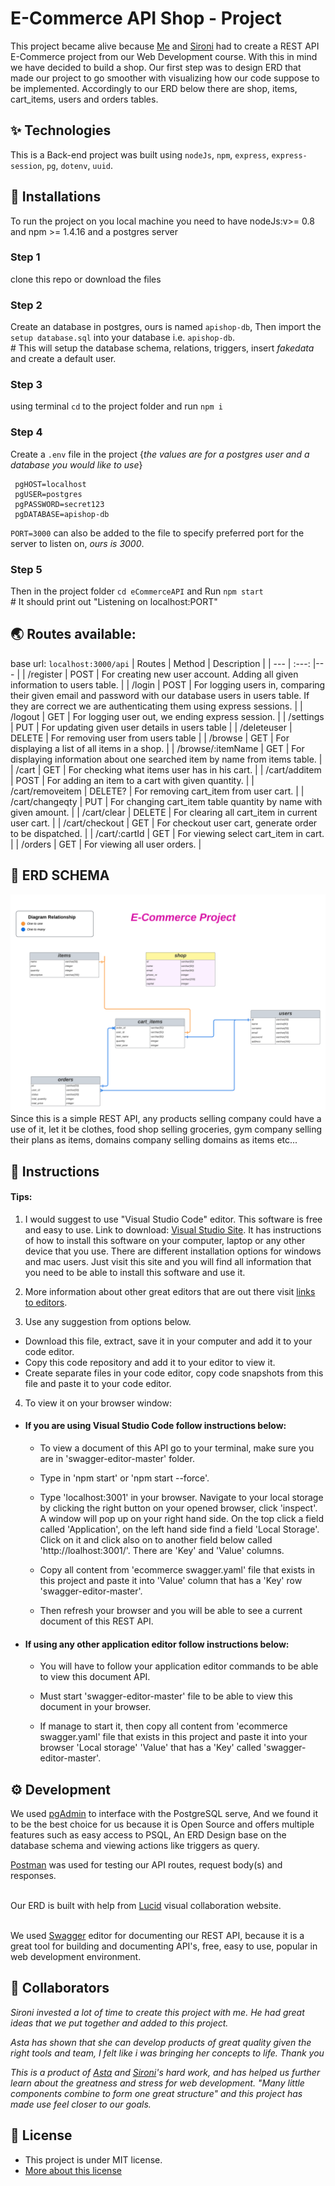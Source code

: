 # E-Commerce API Shop - Project

This project became alive because [Me](https://github.com/AstaDru) and [Sironi](https://github.com/Sironi-00) had to create a REST API E-Commerce project from our Web Development course. With this in mind we have decided to build a shop. Our first step was to design ERD that made our project to go smoother with visualizing how our code suppose to be implemented. Accordingly to our ERD below there are shop, items, cart_items, users and orders tables.

## ✨ Technologies
This is a Back-end project was built using `nodeJs`, `npm`, `express`, `express-session`, `pg`, `dotenv`, `uuid`.

## 🚦 Installations
To run the project on you local machine you need to have nodeJs:v>= 0.8 and npm >= 1.4.16 and a postgres server

### Step 1
clone this repo or download the files

### Step 2
Create an database in postgres, ours is named `apishop-db`, Then import the `setup database.sql` into your database i.e. `apishop-db`.
<br># This will setup the database schema, relations, triggers, insert _fakedata_ and create a default user.


### Step 3
using terminal `cd` to the project folder and run `npm i`

### Step 4
Create a `.env` file in the project {_the values are for a postgres user and a database you would like to use_} 
```
 pgHOST=localhost
 pgUSER=postgres
 pgPASSWORD=secret123
 pgDATABASE=apishop-db
```
`PORT=3000` can also be added to the file to specify preferred port for the server to listen on, *ours is 3000*.

### Step 5
Then in the project folder `cd eCommerceAPI` and Run `npm start`
<br># It should print out "Listening on localhost:PORT"


## 🌏 Routes available:
base url: `localhost:3000/api`
| Routes | Method | Description |
| --- | :---: |--- |
| /register | POST | For creating new user account. Adding all given information to users table. |
| /login | POST | For logging users in, comparing their given email and password with our database users in users table. If they are correct we are authenticating them using express sessions. |
| /logout | GET | For logging user out, we ending express session. |
| /settings | PUT | For updating given user details in users table |
| /deleteuser | DELETE | For removing user from users table |
| /browse | GET | For displaying a list of all items in a shop. |
| /browse/:itemName | GET | For displaying information about one searched item by name from items table. |
| /cart | GET | For checking what items user has in his cart. |
| /cart/additem | POST | For adding an item to a cart with given quantity. |
| /cart/removeitem | DELETE? | For removing cart_item from user cart. |
| /cart/changeqty | PUT | For changing cart_item table quantity by name with given amount. |
| /cart/clear | DELETE | For clearing all cart_item in current user cart. |
| /cart/checkout | GET | For checkout user cart, generate order to be dispatched. |
| /cart/:cartId | GET | For viewing select cart_item in cart. |
| /orders | GET | For viewing all user orders. |

## 🧭 ERD SCHEMA
![E-Commerce ERD image](images/ecommerceERD.png)<br>
Since this is a simple REST API, any products selling company could have a use of it, let it be clothes, food shop selling groceries, gym company selling their plans as items, domains company selling domains as items etc...



## 🤝 Instructions
#### Tips:
1.   I would suggest to use "Visual Studio Code" editor. This software is free and easy to use. Link to download: [Visual Studio Site](https://code.visualstudio.com/download). It has instructions of how to install this software on your computer, laptop or any other device that you use. There are different installation options for windows and mac users. Just visit this site and you will find all information that you need to be able to install this software and use it.
2. More information about other great editors that are out there visit [links to editors](https://toolbox.hashnode.com/35-best-free-code-editors).

3. Use any suggestion from options below.
- Download this file, extract, save it in your computer and add it to your code editor.
- Copy this code repository and add it to your editor to view it.
- Create separate files in your code editor, copy code snapshots from this file and paste it to your code editor.

4. To view it on your browser window:
- #### If you are using Visual Studio Code follow instructions below:
    - To view a document of this API go to your terminal, make sure you are in 'swagger-editor-master' folder.
    - Type in 'npm start' or 'npm start --force'.
    - Type 'localhost:3001' in your browser. Navigate to your local storage by clicking the right button on your opened browser, click 'inspect'. A window will pop up on your right hand side. On the top click a field called 'Application', on the left hand side find a field 'Local Storage'. Click on it and click also on to another field below called 'http://loalhost:3001/'. There are 'Key' and 'Value' columns.

    - Copy all content from 'ecommerce swagger.yaml' file that exists in this project and paste it into 'Value' column that has a 'Key' row 'swagger-editor-master'.

    - Then refresh your browser and you will be able to see a current document of this REST API.

 - #### If using any other application editor follow instructions below:

    - You will have to follow your application editor commands to be able to view this document API.

    - Must start 'swagger-editor-master' file to be able to view this document in your browser.

    - If manage to start it, then copy all content from 'ecommerce swagger.yaml' file that exists in this project and paste it into your browser 'Local storage' 'Value' that has a 'Key' called 'swagger-editor-master'.

## ⚙️ Development

We used [pgAdmin](https://www.pgadmin.org/) to interface with the PostgreSQL serve, And we found it to be the best choice for us because it is Open Source and offers multiple features such as easy access to PSQL, An ERD Design base on the database schema and viewing actions like triggers as query.

[Postman](www.postman.com) was used for testing our API routes, request body(s) and responses.

<br>Our ERD is built with help from [Lucid](www.lucidchart.com) visual collaboration website.

<br>We used [Swagger](https://swagger.io/resources/open-api/) editor for documenting our REST API, because it is a great tool for building and documenting API's, free, easy to use, popular in web development environment.


## 🫶 Collaborators
_Sironi invested a lot of time to create this project with me. He had great ideas that we put together and added to this project._

_Asta has shown that she can develop products of great quality given the right tools and team, I felt like i was bringing her concepts to life. Thank you_

_This is a product of [Asta](https://github.com/AstaDru) and [Sironi](https://github.com/Sironi-00)'s hard work, and has helped us further learn about the greatness and stress for web development. "Many little components combine to form one great structure" and this project has made use feel closer to our goals._

## 📄 License
- This project is under MIT license.
- [More about this license](https://mit-license.org/)
